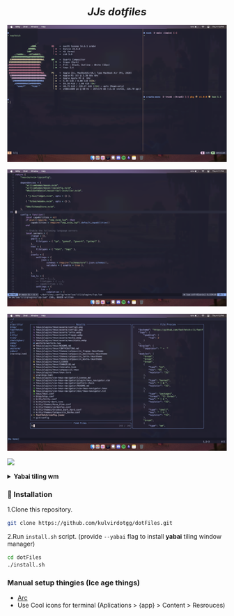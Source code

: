 <h2 align="center">
    <b style="font-size:24px;line-height:24px;vertical-align:middle;">
        <i>JJs dotfiles</i>
    </b>
</h2>

![](./assets/kitty-cat.png)

![](./assets/nvim-cat.png)

![](./assets/telescope-cat.png)

![](./assets/home.png)

<details>
    <summary>
        <b>Yabai tiling wm</b>
        <span style="font-size:14px;"></span>
    </summary>


![](./assets/yabai-fox.png)

![](./assets/nvim-wez-fox.png)

</details>

### 🚀 Installation

1.Clone this repository.

```sh
git clone https://github.com/kulvirdotgg/dotFiles.git
```

2.Run `install.sh` script. (provide `--yabai` flag to install **yabai** tiling window manager)

```sh
cd dotFiles
./install.sh
```

### Manual setup thingies (Ice age things)
- [Arc](https://arc.net)
- Use Cool icons for terminal (Aplications > {app} > Content > Resrouces)

